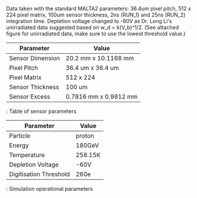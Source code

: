 Data taken with the standard MALTA2 parameters: 36.4um pixel pitch, 512 x 224 pixel matrix, 100um sensor thickness, 2ns (RUN_1) and 25ns (RUN_2) integration time. Depletion voltage changed to -60V as Dr. Long Li's unirradiated data suggested based on w_d = k(V_b)^1/2. (See attached figure for unirradiated data, make sure to use the lowest threshold value.)


| Parameter        | Value                     |
|------------------|---------------------------|
| Sensor Dimension | 20.2 mm x 10.1168 mm      |
| Pixel Pitch      | 36.4 um x 36.4 um         |
| Pixel Matrix     | 512 x 224                 |
| Sensor Thickness | 100 um                    |
| Sensor Excess    | 0.7816 mm x 0.9812 mm     |

: Table of sensor parameters


| Parameter              | Value   |
|------------------------|---------|
| Particle               | proton  |
| Energy                 | 180GeV  |
| Temperature            | 258.15K |
| Depletion Voltage      | -60V    |
| Digitisation Threshold | 260e    |

: Simulation operational parameters
